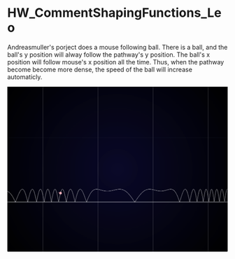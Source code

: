 # HW_CommentShapingFunctions_Leo

Andreasmuller's porject does a mouse following ball.
There is a ball, and the ball's y position will alway follow the pathway's y position.
The ball's x position will follow mouse's x position all the time.
Thus, when the pathway become become more dense, the speed of the ball will increase automaticly.

![This is the screen shot of my project](https://github.com/Leo3600Liu/HW_CommentShapingFunctions_Leo/blob/master/assets/comment-shaping-functions.png)
